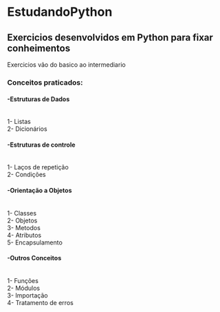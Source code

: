 # EstudandoPython
<h2>Exercicios desenvolvidos em Python para fixar conheimentos</h2>
Exercicios vão do basico ao intermediario

<h3>Conceitos praticados:</h3>
 <h4> -Estruturas de Dados</h4> <br>
    1- Listas <br>
    2- Dicionários <br>
 <h4> -Estruturas de controle</h4> <br>
    1- Laços de repetição <br>
    2- Condições <br>
 <h4> -Orientação a Objetos </h4><br> 
    1- Classes <br>
    2- Objetos <br>
    3- Metodos <br>
    4- Atributos <br>
    5- Encapsulamento <br> 
 <h4> -Outros Conceitos </h4><br> 
    1- Funções <br>
    2- Módulos <br>
    3- Importação <br>
    4- Tratamento de erros <br>


